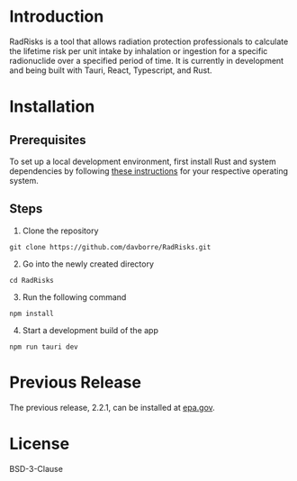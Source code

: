 # Introduction
RadRisks is a tool that allows radiation protection professionals to calculate the lifetime risk per unit intake by inhalation or ingestion for a specific radionuclide over a specified period of time. It is currently in development and being built with Tauri, React, Typescript, and Rust.


# Installation
## Prerequisites
To set up a local development environment, first install Rust and system dependencies by following [these instructions](https://tauri.app/v1/guides/getting-started/prerequisites) for your respective operating system.


## Steps
1. Clone the repository

```
git clone https://github.com/davborre/RadRisks.git
```

2. Go into the newly created directory
```
cd RadRisks
```

3. Run the following command
```
npm install
```

4. Start a development build of the app
```
npm run tauri dev
```
# Previous Release
The previous release, 2.2.1, can be installed at [epa.gov](https://www.epa.gov/radiation/tools-calculating-radiation-dose-and-risk).


# License
BSD-3-Clause

